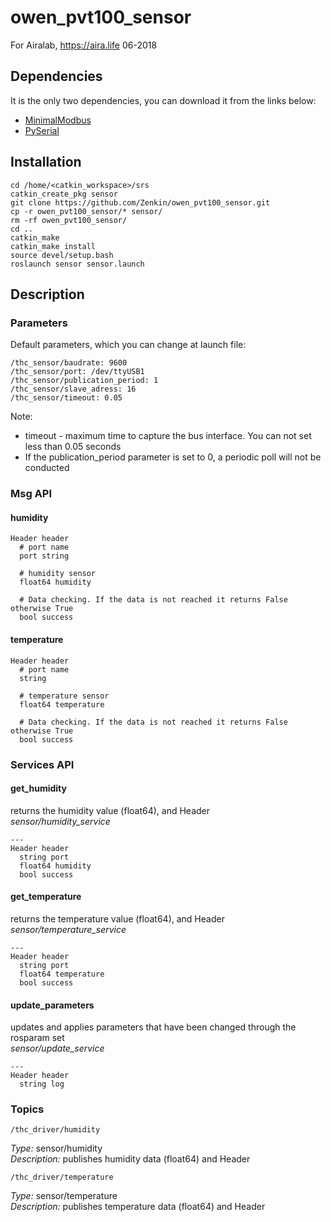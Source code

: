 # owen_pvt100_sensor

For Airalab, https://aira.life 06-2018

## Dependencies  
It is the only two dependencies, you can download it from the links below:   
* [MinimalModbus](http://minimalmodbus.readthedocs.io/en/master/installation.html)    
* [PySerial](https://pypi.org/project/pyserial/)     

## Installation

    cd /home/<catkin_workspace>/srs
    catkin_create_pkg sensor
    git clone https://github.com/Zenkin/owen_pvt100_sensor.git   
    cp -r owen_pvt100_sensor/* sensor/
    rm -rf owen_pvt100_sensor/
    cd ..     
    catkin_make    
    catkin_make install
    source devel/setup.bash
    roslaunch sensor sensor.launch  
    
## Description 

### Parameters

Default parameters, which you can change at launch file:

    /thc_sensor/baudrate: 9600   
    /thc_sensor/port: /dev/ttyUSB1   
    /thc_sensor/publication_period: 1   
    /thc_sensor/slave_adress: 16   
    /thc_sensor/timeout: 0.05   
 
Note:
* timeout - maximum time to capture the bus interface. You can not set less than 0.05 seconds   
* If the publication_period parameter is set to 0, a periodic poll will not be conducted   

### Msg API 

#### humidity

    Header header 
      # port name
      port string 
      
      # humidity sensor
      float64 humidity
      
      # Data checking. If the data is not reached it returns False otherwise True
      bool success
      
#### temperature  

    Header header 
      # port name
      string 
      
      # temperature sensor
      float64 temperature
      
      # Data checking. If the data is not reached it returns False otherwise True
      bool success

### Services API

#### get_humidity     
returns the humidity value (float64), and Header    
*sensor/humidity_service*         
 
    ---    
    Header header    
      string port    
      float64 humidity    
      bool success    

#### get_temperature  
returns the temperature value (float64), and Header   
*sensor/temperature_service*

    ---    
    Header header   
      string port   
      float64 temperature   
      bool success  

#### update_parameters 
updates and applies parameters that have been changed through the rosparam set   
*sensor/update_service*       

    ---
    Header header
      string log

### Topics 

    /thc_driver/humidity  
*Type:* sensor/humidity   
*Description:* publishes humidity data (float64) and  Header

    /thc_driver/temperature   
*Type:* sensor/temperature    
*Description:* publishes temperature data (float64) and  Header
